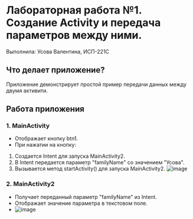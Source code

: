 # Лабораторная работа №1. Создание Activity и передача параметров между ними.
Выполнила: Усова Валентина, ИСП-221С
## Что делает приложение?

Приложение демонстрирует простой пример передачи данных между двумя активити. 

## Работа приложения

### 1.  MainActivity
* Отображает кнопку btn1.
* При нажатии на кнопку: 
1. Создается Intent для запуска MainActivity2.
2. В Intent передается параметр "familyName" со значением "Усова". 
3. Вызывается метод startActivity() для запуска MainActivity2.
   ![image](https://github.com/user-attachments/assets/a81ef191-68ec-488a-953c-c8c54cdb55bf)
   


### 2.  MainActivity2

* Получает переданный параметр "familyName" из Intent.
* Отображает значение параметра в текстовом поле.
* ![image](https://github.com/user-attachments/assets/19a9deef-a521-442e-af06-8632e28cf597)
